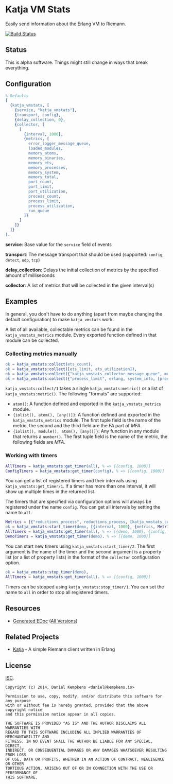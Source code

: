 # Katja VM Stats

Easily send information about the Erlang VM to Riemann.

[![Build Status](https://travis-ci.org/nifoc/katja_vmstats.png)](https://travis-ci.org/nifoc/katja_vmstats)

## Status

This is alpha software. Things might still change in ways that break everything.

## Configuration

```erlang
% Defaults
[
  {katja_vmstats, [
    {service, "katja_vmstats"},
    {transport, config},
    {delay_collection, 0},
    {collector, [
      [
        {interval, 1000},
        {metrics, [
          error_logger_message_queue,
          loaded_modules,
          memory_atoms,
          memory_binaries,
          memory_ets,
          memory_processes,
          memory_system,
          memory_total,
          port_count,
          port_limit,
          port_utilization,
          process_count,
          process_limit,
          process_utilization,
          run_queue
        ]}
      ]
    ]}
  ]}
].
```

**service**: Base value for the `service` field of events

**transport**: The message transport that should be used (supported: `config`, `detect`, `udp`, `tcp`)

**delay_collection**: Delays the initial collection of metrics by the specified amount of milliseconds

**collector**: A list of metrics that will be collected in the given interval(s)

## Examples

In general, you don't have to do anything (apart from maybe changing the default configuration) to make `katja_vmstats` work.

A list of all available, collectable metrics can be found in the `katja_vmstats_metrics` module. Every exported function defined in that module can be collected.

### Collecting metrics manually

```erlang
ok = katja_vmstats:collect(ets_count),
ok = katja_vmstats:collect([ets_limit, ets_utilization]),
ok = katja_vmstats:collect({"katja_vmstats_collector_message_queue", message_queue, [katja_vmstats_collector]}),
ok = katja_vmstats:collect({"process_limit", erlang, system_info, [process_limit]}).
```

`katja_vmstats:collect/1` takes a single `katja_vmstats:metric()` or a list of `katja_vmstats:metric()`. The following "formats" are supported:

* `atom()`: A function defined and exported in the `katja_vmstats_metrics` module.
* `{iolist(), atom(), [any()]}`: A function defined and exported in the `katja_vmstats_metrics` module. The first tuple field is the name of the metric, the second and the third field are the *FA* part of *MFA*.
* `{iolist(), module(), atom(), [any()]}`: Any function in any module that returns a `number()`. The first tuple field is the name of the metric, the following fields are *MFA*.

### Working with timers

```erlang
AllTimers = katja_vmstats:get_timer(all), % => [{config, 1000}]
ConfigTimers = katja_vmstats:get_timer(config). % => [{config, 1000}]
```

You can get a list of registered timers and their intervals using `katja_vmstats:get_timer/1`. If a timer has more than one interval, it will show up multiple times in the returned list.

The timers that are specified via configuration options will always be registered under the name `config`. You can get all intervals by setting the name to `all`.

```erlang
Metrics = [{"reductions_process", reductions_process, [katja_vmstats_collector]}],
ok = katja_vmstats:start_timer(demo, [{interval, 1000}, {metrics, Metrics}]),
AllTimers = katja_vmstats:get_timer(all), % => [{demo, 1000}, {config, 1000}]
DemoTimers = katja_vmstats:get_timer(demo). % => [{demo, 1000}]
```

You can start new timers using `katja_vmstats:start_timer/2`. The first argument is the name of the timer and the second argument is a property list (or a list of property lists) in the format of the `collector` configuration option.

```erlang
ok = katja_vmstats:stop_timer(demo),
AllTimers = katja_vmstats:get_timer(all). % => [{config, 1000}]
```

Timers can be stopped using `katja_vmstats:stop_timer/1`. You can set the name to `all` in order to stop all registered timers.

## Resources

* [Generated EDoc](http://katja_vmstats.nifoc.pw/0.4/) ([All Versions](http://katja_vmstats.nifoc.pw))

## Related Projects

* [Katja](https://github.com/nifoc/katja) - A simple Riemann client written in Erlang

## License

[ISC](https://en.wikipedia.org/wiki/ISC_license).

```
Copyright (c) 2014, Daniel Kempkens <daniel@kempkens.io>

Permission to use, copy, modify, and/or distribute this software for any purpose
with or without fee is hereby granted, provided that the above copyright notice
and this permission notice appear in all copies.

THE SOFTWARE IS PROVIDED "AS IS" AND THE AUTHOR DISCLAIMS ALL WARRANTIES WITH
REGARD TO THIS SOFTWARE INCLUDING ALL IMPLIED WARRANTIES OF MERCHANTABILITY AND
FITNESS. IN NO EVENT SHALL THE AUTHOR BE LIABLE FOR ANY SPECIAL, DIRECT,
INDIRECT, OR CONSEQUENTIAL DAMAGES OR ANY DAMAGES WHATSOEVER RESULTING FROM LOSS
OF USE, DATA OR PROFITS, WHETHER IN AN ACTION OF CONTRACT, NEGLIGENCE OR OTHER
TORTIOUS ACTION, ARISING OUT OF OR IN CONNECTION WITH THE USE OR PERFORMANCE OF
THIS SOFTWARE.
```

